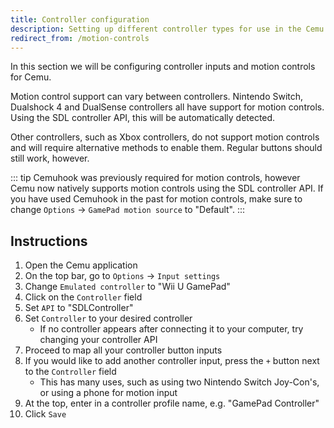 ```yaml
---
title: Controller configuration
description: Setting up different controller types for use in the Cemu emulator.
redirect_from: /motion-controls
---
```


In this section we will be configuring controller inputs and motion controls for Cemu.

Motion control support can vary between controllers. Nintendo Switch, Dualshock 4 and DualSense controllers all have support for motion controls. Using the SDL controller API, this will be automatically detected.

Other controllers, such as Xbox controllers, do not support motion controls and will require alternative methods to enable them. Regular buttons should still work, however.

::: tip
Cemuhook was previously required for motion controls, however Cemu now natively supports motion controls using the SDL controller API. If you have used Cemuhook in the past for motion controls, make sure to change `Options` -> `GamePad motion source` to "Default".
:::

## Instructions

1. Open the Cemu application
1. On the top bar, go to `Options` -> `Input settings`
1. Change `Emulated controller` to "Wii U GamePad"
1. Click on the `Controller` field
1. Set `API` to "SDLController" 
1. Set `Controller` to your desired controller
    - If no controller appears after connecting it to your computer, try changing your controller API
1. Proceed to map all your controller button inputs
1. If you would like to add another controller input, press the `+` button next to the `Controller` field
    - This has many uses, such as using two Nintendo Switch Joy-Con's, or using a phone for motion input
1. At the top, enter in a controller profile name, e.g. "GamePad Controller"
1. Click `Save`
